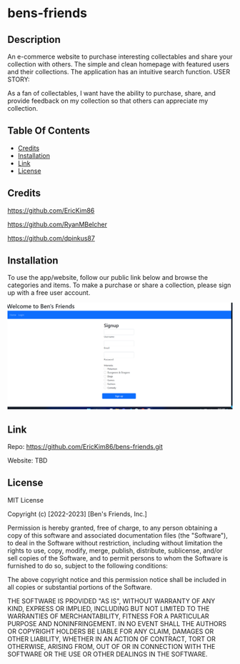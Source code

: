 # bens-friends

## Description

An e-commerce website to purchase interesting collectables and share your collection with 
others.  The simple and clean homepage with featured users and their collections.  The 
application has an intuitive search function.
USER STORY:

As a fan of collectables, I want have the ability to purchase, share, and provide feedback on my collection so that others can appreciate my collection.

## Table Of Contents

- [Credits](#credits)
- [Installation](#installation)
- [Link](#link)
- [License](#license)

## Credits

https://github.com/EricKim86

https://github.com/RyanMBelcher

https://github.com/dpinkus87

## Installation

To use the app/website, follow our public link below and browse the categories and items. To make a purchase or share a collection, please sign up with a free user account. 


![screenshot](./public/images/Sign-up-image.png)

## Link

Repo: 
https://github.com/EricKim86/bens-friends.git

Website:
TBD

## License

MIT License

Copyright (c) [2022-2023] [Ben's Friends, Inc.]

Permission is hereby granted, free of charge, to any person obtaining
a copy of this software and associated documentation files (the
"Software"), to deal in the Software without restriction, including
without limitation the rights to use, copy, modify, merge, publish,
distribute, sublicense, and/or sell copies of the Software, and to
permit persons to whom the Software is furnished to do so, subject to
the following conditions:

The above copyright notice and this permission notice shall be
included in all copies or substantial portions of the Software.

THE SOFTWARE IS PROVIDED "AS IS", WITHOUT WARRANTY OF ANY KIND,
EXPRESS OR IMPLIED, INCLUDING BUT NOT LIMITED TO THE WARRANTIES OF
MERCHANTABILITY, FITNESS FOR A PARTICULAR PURPOSE AND
NONINFRINGEMENT. IN NO EVENT SHALL THE AUTHORS OR COPYRIGHT HOLDERS BE
LIABLE FOR ANY CLAIM, DAMAGES OR OTHER LIABILITY, WHETHER IN AN ACTION
OF CONTRACT, TORT OR OTHERWISE, ARISING FROM, OUT OF OR IN CONNECTION
WITH THE SOFTWARE OR THE USE OR OTHER DEALINGS IN THE SOFTWARE.
